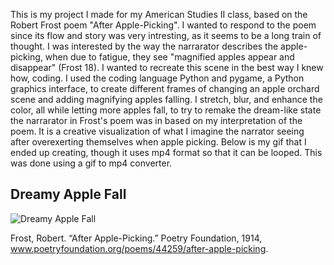 This is my project I made for my American Studies II class, based on the Robert Frost poem "After Apple-Picking". I wanted to respond to the poem since its flow and story was very intresting, as it seems to be a long train of thought. I was interested by the way the narrarator describes the apple-picking, when due to fatigue, they see "magnified apples appear and disappear" (Frost 18). I wanted to recreate this scene in the best way I knew how, coding. I used the coding language Python and pygame, a Python graphics interface, to create different frames of changing an apple orchard scene and adding magnifying apples falling. I stretch, blur, and enhance the color, all while letting more apples fall, to try to remake the dream-like state the narrarator in Frost's poem was in based on my interpretation of the poem. It is a creative visualization of what I imagine the narrator seeing after overexerting themselves when apple picking. Below is my gif that I ended up creating, though it uses mp4 format so that it can be looped. This was done using a gif to mp4 converter. 
## Dreamy Apple Fall
![Dreamy Apple Fall](dreamy_apple_fall.gif)



Frost, Robert. “After Apple-Picking.” Poetry Foundation, 1914, www.poetryfoundation.org/poems/44259/after-apple-picking.

‌
